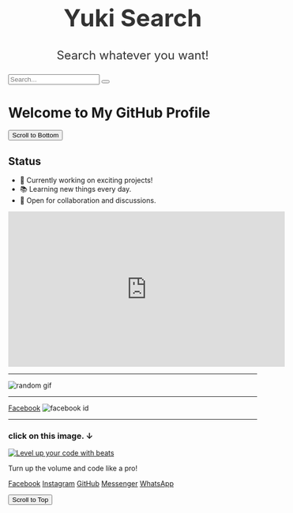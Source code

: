 <!DOCTYPE html>
<html lang="en">
<head>
<meta charset="UTF-8">
<meta name="viewport" content="width=device-width, initial-scale=1.0">
<title>GitHub Profile</title>
<link rel="stylesheet" href="https://cdnjs.cloudflare.com/ajax/libs/font-awesome/5.15.4/css/all.min.css">
<style>
/* Style the header */
.header {
  text-align: center;
  margin-bottom: 20px;
  font-size: 24px;
  color: #333;
}

/* Style the search container */
.search-container {
  margin: 20px auto;
  text-align: center;
}

/* Style the search input field */
.search-input {
  padding: 10px;
  width: 300px;
  border: 1px solid #ccc;
  outline: none;
  font-size: 18px;
}

/* Style the search button */
.search-button {
  background-color: #f2f2f2;
  border: none;
  padding: 10px;
  cursor: pointer;
}

/* Style the search button icon */
.search-button i {
  color: #666;
}

/* Style the welcome message */
.welcome-message {
  margin-top: 40px;
}

/* Style the scroll buttons */
.scroll-button {
  background-color: #f2f2f2;
  border: none;
  padding: 15px;
  cursor: pointer;
  font-size: 20px;
}

/* Style the social media links */
.social-links {
  margin-top: 20px;
  text-align: center;
}

.social-links a {
  margin: 0 10px;
  color: #333;
  text-decoration: none;
}

.social-links a i {
  margin-right: 5px;
}

</style>
</head>
<body>

<div class="header">
  <h1>Yuki Search</h1>
  <p>Search whatever you want!</p>
</div>

<div class="search-container">
  <input type="text" id="searchInput" class="search-input" placeholder="Search...">
  <button onclick="search()" class="search-button"><i class="fas fa-search"></i></button>
</div>

<h1 class="welcome-message">Welcome to My GitHub Profile</h1>

<button onclick="scrollToBottom()" class="scroll-button">Scroll to Bottom</button>

<script>
function scrollToBottom() {
    var element = document.getElementById("bottom");
    element.scrollIntoView({ behavior: "smooth", block: "end", inline: "nearest" });
}

function search() {
    var query = document.getElementById("searchInput").value;
    var url = "https://www.google.com/search?q=" + encodeURIComponent(query);
    window.location.href = url;
}
</script>

<h2>Status</h2>
<ul>
  <li>🌟 Currently working on exciting projects!</li>
  <li>📚 Learning new things every day.</li>
  <li>💬 Open for collaboration and discussions.</li>
</ul>

<iframe width="560" height="315" src="https://www.youtube.com/embed/DVn8RP2wFf0?si=TniB-RrCpcRxWRJV" title="YouTube video player" frameborder="0" allow="accelerometer; autoplay; clipboard-write; encrypted-media; gyroscope; picture-in-picture; web-share" referrerpolicy="strict-origin-when-cross-origin" allowfullscreen></iframe>

<hr>

<img src="https://i.imgur.com/4625wJP.gif" alt="random gif">

<hr>

<a href="https://facebook.com/61557439091041">Facebook</a>
<img src="https://i.imgur.com/PSzD5vG.jpeg" alt="facebook id">

<hr>

<h3>click on this image. ↓</h3>
<a href="https://open.spotify.com/playlist/6TOvF0GLHJVwMTiLS4ujnw?si=cr6KFacmQVOM0MvImcJzuw&pi=a-UsGfQbW1RNqQ">
  <img src="https://i.imgur.com/FuSkI8d.jpeg" alt="Level up your code with beats">
</a>

<p>Turn up the volume and code like a pro!</p>

<!-- Social media links with icons -->
<div class="social-links">
  <a href="https://facebook.com/61557439091041" target="_blank"><i class="fab fa-facebook"></i> Facebook</a>
  <a href="https://instagram.com/timrodai.us" target="_blank"><i class="fab fa-instagram"></i> Instagram</a>
  <a href="https://github.com/supyuki" target="_blank"><i class="fab fa-github"></i> GitHub</a>
  <a href="https://m.me/61557439091041" target="_blank"><i class="fab fa-facebook-messenger"></i> Messenger</a>
  <a href="https://wa.me/9816428079" target="_blank"><i class="fab fa-whatsapp"></i> WhatsApp</a>
</div>

<div id="bottom"></div>

<button onclick="scrollToTop()" class="scroll-button">Scroll to Top</button>

<script>
function scrollToTop() {
    window.scrollTo({ top: 0, behavior: 'smooth' });
}
</script>

</body>
</html>
